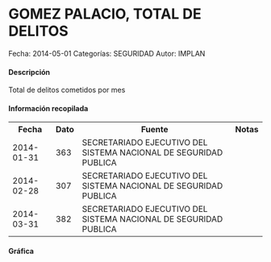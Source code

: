 GOMEZ PALACIO, TOTAL DE DELITOS
=====

Fecha: 2014-05-01
Categorías: SEGURIDAD
Autor: IMPLAN

#### Descripción

Total de delitos cometidos por mes

#### Información recopilada

<table class="table table-hover table-bordered">
  <tr><th>Fecha</th><th>Dato</th><th>Fuente</th><th>Notas</th></tr>
  <tr><td>2014-01-31</td><td>363</td><td>SECRETARIADO EJECUTIVO DEL SISTEMA NACIONAL DE SEGURIDAD PUBLICA</td><td></td></tr>
  <tr><td>2014-02-28</td><td>307</td><td>SECRETARIADO EJECUTIVO DEL SISTEMA NACIONAL DE SEGURIDAD PUBLICA</td><td></td></tr>
  <tr><td>2014-03-31</td><td>382</td><td>SECRETARIADO EJECUTIVO DEL SISTEMA NACIONAL DE SEGURIDAD PUBLICA</td><td></td></tr>
</table>

#### Gráfica

<div id="Morrisdwsgaahm" class="grafica"></div>
  <!-- JAVASCRIPT DE LA GRAFICA EN Morrisdwsgaahm -->
  <script>
  new Morris.Bar({
    element: 'Morrisdwsgaahm',
    data: [
      { fecha: '2014-01-31', dato: 363 },
      { fecha: '2014-02-28', dato: 307 },
      { fecha: '2014-03-31', dato: 382 }
    ],
    xkey: 'fecha',
    ykeys: ['dato'],
    labels: ['Dato']
  });
  </script>
